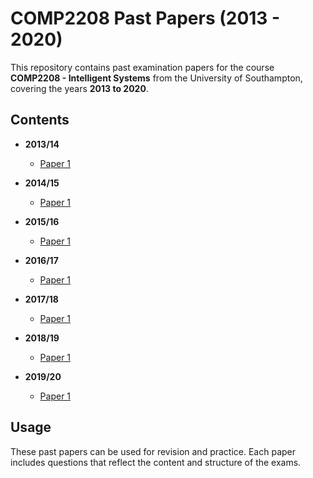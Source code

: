 # COMP2208 Past Papers (2013 - 2020)

This repository contains past examination papers for the course **COMP2208 - Intelligent Systems** from the University of Southampton, covering the years **2013 to 2020**.

## Contents

- **2013/14**
  - [Paper 1]((https://github.com/Karso2023/COMP2208/blob/main/COMP2208-201314-01-COMP2208W1.pdf))

- **2014/15**
  - [Paper 1]([https://example.com/2014-15/paper1.pdf](https://github.com/Karso2023/COMP2208/blob/main/COMP2208-201415-01-COMP2008W1.pdf))

- **2015/16**
  - [Paper 1]([https://example.com/2015-16/paper1.pdf](https://github.com/Karso2023/COMP2208/blob/main/COMP2208-201516-01-COMP2208W1.pdf))

- **2016/17**
  - [Paper 1]([https://example.com/2016-17/paper1.pdf](https://github.com/Karso2023/COMP2208/blob/main/COMP2208-201617-01-COMP2208W1.pdf))

- **2017/18**
  - [Paper 1]([https://example.com/2017-18/paper1.pdf](https://github.com/Karso2023/COMP2208/blob/main/COMP2208-201718-01-COMP2208W1.pdf))

- **2018/19**
  - [Paper 1]([https://example.com/2018-19/paper1.pdf](https://github.com/Karso2023/COMP2208/blob/main/COMP2208-201819-01-COMP2208W1.pdf))

- **2019/20**
  - [Paper 1]([https://example.com/2019-20/paper1.pdf](https://github.com/Karso2023/COMP2208/blob/main/COMP2208-201920-01-COMP2208W1.pdf))

## Usage

These past papers can be used for revision and practice. Each paper includes questions that reflect the content and structure of the exams.

